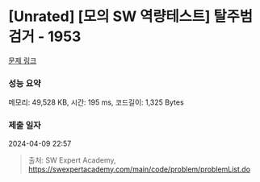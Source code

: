 # [Unrated] [모의 SW 역량테스트] 탈주범 검거 - 1953 

[문제 링크](https://swexpertacademy.com/main/code/problem/problemDetail.do?contestProbId=AV5PpLlKAQ4DFAUq) 

### 성능 요약

메모리: 49,528 KB, 시간: 195 ms, 코드길이: 1,325 Bytes

### 제출 일자

2024-04-09 22:57



> 출처: SW Expert Academy, https://swexpertacademy.com/main/code/problem/problemList.do